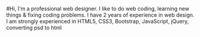 #Hi, I'm a professional web designer. I like to do web coding, learning new things & fixing coding problems. I have 2 years of experience in web design. I am strongly experienced in HTML5, CSS3, Bootstrap, JavaScript, jQuery, converting psd to html
